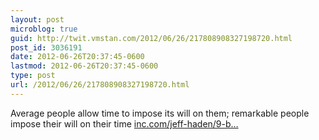 ```yaml
---
layout: post
microblog: true
guid: http://twit.vmstan.com/2012/06/26/217808908327198720.html
post_id: 3036191
date: 2012-06-26T20:37:45-0600
lastmod: 2012-06-26T20:37:45-0600
type: post
url: /2012/06/26/217808908327198720.html
---
```

Average people allow time to impose its will on them; remarkable people impose their will on their time <a href="http://www.inc.com/jeff-haden/9-beliefs-of-remarkably-successful-people.html?utm_source=twitterfeed&utm_medium=twitter&utm_campaign=Feed%3A+inc%2Fheadlines+%28Inc.com+Headlines%29">inc.com/jeff-haden/9-b…</a>
